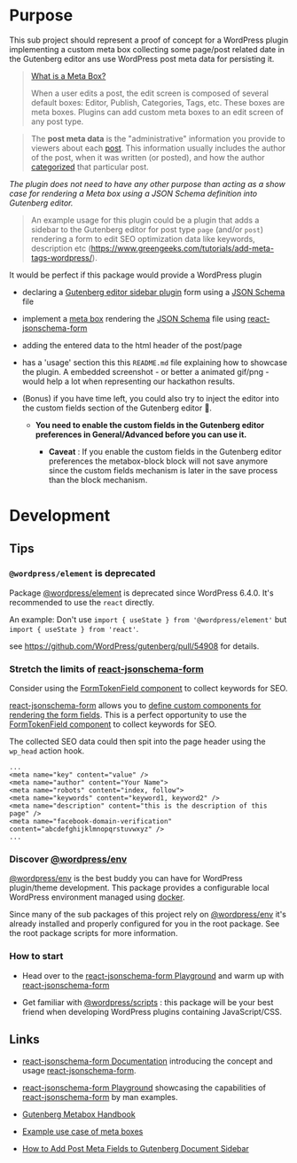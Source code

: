 # Purpose

This sub project should represent a proof of concept for a WordPress plugin implementing a custom meta box collecting some page/post related date in the Gutenberg editor ans use WordPress post meta data for persisting it.

> [What is a Meta Box?](https://developer.wordpress.org/plugins/metadata/custom-meta-boxes/#what-is-a-meta-box)
>
> When a user edits a post, the edit screen is composed of several default boxes: Editor, Publish, Categories, Tags, etc. These boxes are meta boxes. Plugins can add custom meta boxes to an edit screen of any post type.

> The **post meta data** is the "administrative" information you provide to viewers about each [post](https://codex.wordpress.org/Glossary#Post "Glossary"). This information usually includes the author of the post, when it was written (or posted), and how the author [categorized](https://codex.wordpress.org/Glossary#Category "Glossary") that particular post.

_The plugin does not need to have any other purpose than acting as a show case for rendering a Meta box using a JSON Schema definition into Gutenberg editor._

> An example usage for this plugin could be a plugin that adds a sidebar to the Gutenberg editor for post type `page` (and/or `post`) rendering a form to edit SEO optimization data like keywords, description etc (https://www.greengeeks.com/tutorials/add-meta-tags-wordpress/).

It would be perfect if this package would provide a WordPress plugin

- declaring a [Gutenberg editor sidebar plugin](https://developer.wordpress.org/block-editor/how-to-guides/plugin-sidebar-0/) form using a [JSON Schema](https://rjsf-team.github.io/react-jsonschema-form/) file

- implement a [meta box](https://wholesomecode.net/create-custom-meta-boxes-using-the-wordpress-block-editor-gutenberg/) rendering the [JSON Schema](https://rjsf-team.github.io/react-jsonschema-form/) file using [react-jsonschema-form](https://github.com/rjsf-team/react-jsonschema-form)

- adding the entered data to the html header of the post/page

- has a 'usage' section this this `README.md` file explaining how to showcase the plugin. A embedded screenshot - or better a animated gif/png - would help a lot when representing our hackathon results.

- (Bonus) if you have time left, you could also try to inject the editor into the custom fields section of the Gutenberg editor 🤩.

  - __You need to enable the custom fields in the Gutenberg editor preferences in General/Advanced before you can use it.__

    - **Caveat** : If you enable the custom fields in the Gutenberg editor preferences the metabox-block block will not save anymore since the custom fields mechanism is later in the save process than the block mechanism.

# Development

## Tips

### `@wordpress/element` is deprecated

Package [@wordpress/element](https://developer.wordpress.org/block-editor/reference-guides/packages/packages-element/) is deprecated since WordPress 6.4.0. It's recommended to use the `react` directly.

An example: Don't use `import { useState } from '@wordpress/element'` but `import { useState } from 'react'`.

see https://github.com/WordPress/gutenberg/pull/54908 for details.

### Stretch the limits of [react-jsonschema-form](https://github.com/rjsf-team/react-jsonschema-form)

Consider using the [FormTokenField component](https://wordpress.github.io/gutenberg/?path=/docs/components-formtokenfield--docs) to collect keywords for SEO.

[react-jsonschema-form](https://github.com/rjsf-team/react-jsonschema-form) allows you to [define custom components for rendering the form fields](https://rjsf-team.github.io/react-jsonschema-form/docs/advanced-customization/custom-widgets-fields). This is a perfect opportunity to use the [FormTokenField component](https://wordpress.github.io/gutenberg/?path=/docs/components-formtokenfield--docs) to collect keywords for SEO.

The collected SEO data could then spit into the page header using the `wp_head` action hook.

```
...
<meta name="key" content="value" />
<meta name="author" content="Your Name">
<meta name="robots" content="index, follow">
<meta name="keywords" content="keyword1, keyword2" />
<meta name="description" content="this is the description of this page" />
<meta name="facebook-domain-verification" content="abcdefghijklmnopqrstuvwxyz" />
...
```

### Discover [@wordpress/env](https://developer.wordpress.org/block-editor/reference-guides/packages/packages-env/)

[@wordpress/env](https://developer.wordpress.org/block-editor/reference-guides/packages/packages-env/) is the best buddy you can have for WordPress plugin/theme development. This package provides a configurable local WordPress environment managed using [docker](https://docker.io).

Since many of the sub packages of this project rely on [@wordpress/env](https://developer.wordpress.org/block-editor/reference-guides/packages/packages-env/) it's already installed and properly configured for you in the root package. See the root package scripts for more information.

### How to start

- Head over to the [react-jsonschema-form Playground](https://rjsf-team.github.io/react-jsonschema-form/) and warm up with [react-jsonschema-form](https://rjsf-team.github.io/react-jsonschema-form/)

- Get familiar with [@wordpress/scripts](https://developer.wordpress.org/block-editor/reference-guides/packages/packages-scripts/) : this package will be your best friend when developing WordPress plugins containing JavaScript/CSS.

## Links

- [react-jsonschema-form Documentation](https://rjsf-team.github.io/react-jsonschema-form/docs/) introducing the concept and usage  [react-jsonschema-form](https://github.com/rjsf-team/react-jsonschema-form).

- [react-jsonschema-form Playground](https://rjsf-team.github.io/react-jsonschema-form/) showcasing the capabilities of [react-jsonschema-form](https://github.com/rjsf-team/react-jsonschema-form) by man examples.

- [Gutenberg Metabox Handbook](https://developer.wordpress.org/block-editor/how-to-guides/metabox/)

- [Example use case of meta boxes](https://wholesomecode.net/create-custom-meta-boxes-using-the-wordpress-block-editor-gutenberg/)

- [How to Add Post Meta Fields to Gutenberg Document Sidebar](https://awhitepixel.com/how-to-add-post-meta-fields-to-gutenberg-document-sidebar/)
